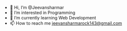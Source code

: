 - 👋 Hi, I’m @Jeevansharmar
- 👀 I’m interested in Programming
- 🌱 I’m currently learning Web Development
- 📫 How to reach me jeevansharmarock143@gmail.com

<!---
Jeevansharmar/Jeevansharmar is a ✨ special ✨ repository because its `README.md` (this file) appears on your GitHub profile.
You can click the Preview link to take a look at your changes.
--->
